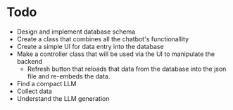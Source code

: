 # Todo

- Design and implement database schema
- Create a class that combines all the chatbot's functionallity
- Create a simple UI for data entry into the database
- Make a controller class that will be used via the UI to manipulate the backend
    * Refresh button that reloads that data from the database into the json file
    and re-embeds the data.
- Find a compact LLM
- Collect data
- Understand the LLM generation